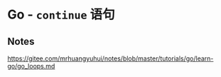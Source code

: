 # Go - `continue` 语句

## Notes

<https://gitee.com/mrhuangyuhui/notes/blob/master/tutorials/go/learn-go/go_loops.md>